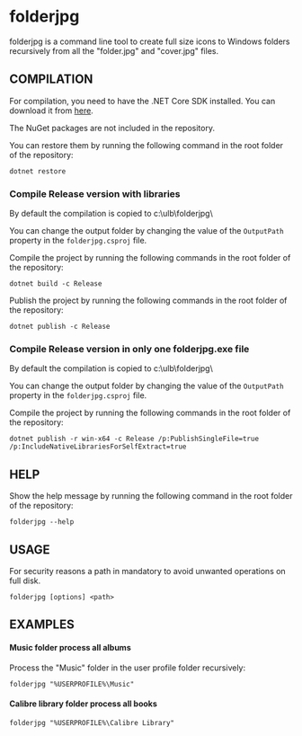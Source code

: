 # folderjpg

folderjpg is a command line tool to create full size icons to Windows folders recursively from all the "folder.jpg" and "cover.jpg" files.



## COMPILATION

For compilation, you need to have the .NET Core SDK installed. You can download it from [here](https://dotnet.microsoft.com/download).

The NuGet packages are not included in the repository. 

You can restore them by running the following command in the root folder of the repository:

```
dotnet restore
```


### Compile Release version with libraries

By default the compilation is copied to c:\ulb\folderjpg\

You can change the output folder by changing the value of the `OutputPath` property in the `folderjpg.csproj` file.

Compile the project by running the following commands in the root folder of the repository:

```
dotnet build -c Release
```

Publish the project by running the following commands in the root folder of the repository:

```
dotnet publish -c Release
```


### Compile Release version in only one folderjpg.exe file

By default the compilation is copied to c:\ulb\folderjpg\

You can change the output folder by changing the value of the `OutputPath` property in the `folderjpg.csproj` file.

Compile the project by running the following commands in the root folder of the repository:

```
dotnet publish -r win-x64 -c Release /p:PublishSingleFile=true /p:IncludeNativeLibrariesForSelfExtract=true
```



## HELP

Show the help message by running the following command in the root folder of the repository:

```
folderjpg --help
```



## USAGE

For security reasons a path in mandatory to avoid unwanted operations on full disk.

```
folderjpg [options] <path>
```



## EXAMPLES

#### Music folder process all albums

Process the "Music" folder in the user profile folder recursively:

```
folderjpg "%USERPROFILE%\Music"
```

#### Calibre library folder process all books

```
folderjpg "%USERPROFILE%\Calibre Library"
```



















